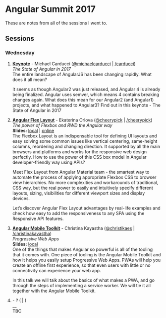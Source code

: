 # Angular Summit 2017
These are notes from all of the sessions I went to.

## Sessions
### Wednesday
1. **[Keynote](https://github.com/nazrhyn/angular-summit-2017-notes/blob/master/keynote/keynote.md)** - Michael Carducci ([@michaelcarducci](https://twitter.com/michaelcarducci) | [/carducci](https://github.com/carducci))   
    _The State of Angular in 2017_   
    The entire landscape of AngularJS has been changing rapidly. What does it all mean?
    
    It seems as though Angular2 was just released, and Angular 4 is already being finalized. Angular uses semver, which means 4 contains breaking changes again. What does this mean for our Angular2 (and Angular1) projects, and what happened to Angular3? Find out in this keynote - The State of Angular in 2017
1. **[Angular Flex Layout](https://github.com/nazrhyn/angular-summit-2017-notes/blob/master/angular-flex-layout/angular-flex-layout.md)** - Ekaterina Orlova ([@cheerypick](https://twitter.com/cheerypick) | [/cheerypick](https://github.com/cheerypick))   
    _The power of Flexbox and RWD the Angular way_   
    **Slides:** [local](https://github.com/nazrhyn/angular-summit-2017-notes/blob/master/angular-flex-layout/angular-flex-layout.pdf) | [online](http://slides.com/cherrypick/deck-9)   
    The Flexbox Layout is an indispensable tool for defining UI layouts and easy solving some common issues like vertical centering, same-height columns, reordering and changing direction. It supported by all the main browsers and platforms and works for the responsive web design perfectly. How to use the power of this CSS box model in Angular developer-friendly way using APIs?
    
    Meet Flex Layout from Angular Material team - the smartest way to automate the process of applying appropriate Flexbox CSS to browser view hierarchies. No more complexities and workarounds of traditional, CSS way, but the real power to easily and intuitively specify different layouts, sizing, visibilities for different viewport sizes and display devices.
    
    Let’s discover Angular Flex Layout advantages by real-life examples and check how easy to add the responsiveness to any SPA using the Responsive API features.
1. **[Angular Mobile Toolkit](https://github.com/nazrhyn/angular-summit-2017-notes/blob/master/angular-mobile-toolkit/angular-mobile-toolkit.md)** - Christina Kayastha ([@christikaes](https://twitter.com/christikaes) | [/christinakayastha](https://github.com/christinakayastha))   
    _Progressive Web Apps_   
    **Slides:** [local](https://github.com/nazrhyn/angular-summit-2017-notes/blob/master/angular-mobile.toolkit/angular-mobile.toolkit.pdf)   
    One of the things that makes Angular so powerful is all of the tooling that it comes with. One piece of tooling is the Angular Mobile Toolkit and how it helps you easily setup Progressive Web Apps. PWAs will help you create an offline first experience, so that even users with little or no connectivity can experience your web app.
    
    In this talk we will talk about the basics of what makes a PWA, and go through the steps of implementing a service worker. We will tie it all together with the Angular Mobile Toolkit.
1. **[]()** - ? ([]() | []())   
    __   
    TBC
